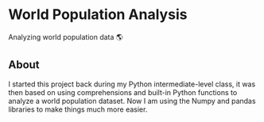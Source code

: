 # World Population Analysis

Analyzing world population data 🌎

## About

I started this project back during my Python intermediate-level class, it was then based on using comprehensions and built-in Python functions to analyze a world population dataset. Now I am using the Numpy and pandas libraries to make things much more easier.




